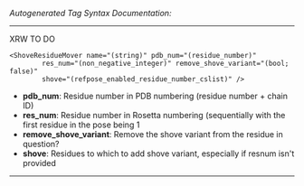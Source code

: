 _Autogenerated Tag Syntax Documentation:_

---
XRW TO DO

```
<ShoveResidueMover name="(string)" pdb_num="(residue_number)"
        res_num="(non_negative_integer)" remove_shove_variant="(bool; false)"
        shove="(refpose_enabled_residue_number_cslist)" />
```

-   **pdb_num**: Residue number in PDB numbering (residue number + chain ID)
-   **res_num**: Residue number in Rosetta numbering (sequentially with the first residue in the pose being 1
-   **remove_shove_variant**: Remove the shove variant from the residue in question?
-   **shove**: Residues to which to add shove variant, especially if resnum isn't provided

---
